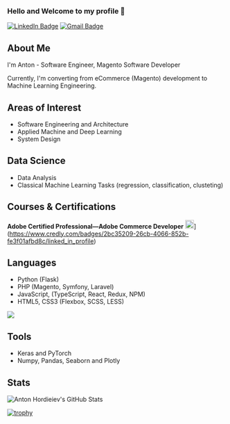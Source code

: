 ### Hello and Welcome to my profile 👋

[![LinkedIn Badge](https://img.shields.io/badge/-anton.hordieiev-blue?style=flat&logo=Linkedin&logoColor=white&link=https://www.linkedin.com/in/anton-hordieiev-058b18111/)](https://www.linkedin.com/in/anton-hordieiev-058b18111/)
[![Gmail Badge](https://img.shields.io/badge/-anton.hordieiev-c14438?style=flat&logo=Gmail&logoColor=white&link=mailto:anton.hordieiev@gmail.com)](mailto:anton.hordieiev@gmail.com)
              

## About Me

I'm Anton - Software Engineer, Magento Software Developer 


Currently, I'm converting from eCommerce (Magento) development to Machine Learning Engineering. 

## Areas of Interest

- Software Engineering and Architecture
- Applied Machine and Deep Learning
- System Design

## Data Science

- Data Analysis
- Classical Machine Learning Tasks (regression, classification, clusteting)

## Courses & Certifications

**Adobe Certified Professional—Adobe Commerce Developer** [<img src='https://images.credly.com/size/680x680/images/48e73336-c91d-477f-a66f-3ad950acb597/Adobe_Certified_Professional_Experience_Cloud_products_Digital_Badge.png' alt='adobe_cert' height='20'>](https://www.credly.com/badges/2bc35209-26cb-4066-852b-fe3f01afbd8c/linked_in_profile)](https://www.credly.com/badges/2bc35209-26cb-4066-852b-fe3f01afbd8c/linked_in_profile)

## Languages

- Python (Flask)
- PHP (Magento, Symfony, Laravel)
- JavaScript, (TypeScript, React, Redux, NPM)
- HTML5, CSS3 (Flexbox, SCSS, LESS)

<img src="https://github-readme-stats.vercel.app/api/top-langs/?username=ufoxix&layout=compact&langs_count=10" />

## Tools

- Keras and PyTorch
- Numpy, Pandas, Seaborn and Plotly


## Stats

![Anton Hordieiev's GitHub Stats](https://github-readme-stats.vercel.app/api?username=ufoxix&show_icons=true&count_private=true)

[![trophy](https://github-profile-trophy.vercel.app/?username=ufoxix&rank=SECRET,SSS,SS,S,AAA,AA,A,B,C&margin-w=15)](https://github.com/ryo-ma/github-profile-trophy)
